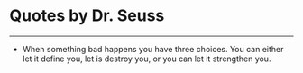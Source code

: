 # Quotes by Dr. Seuss

---

- When something bad happens you have three choices. You can either let it define you, let is destroy you, or you can let it strengthen you.
